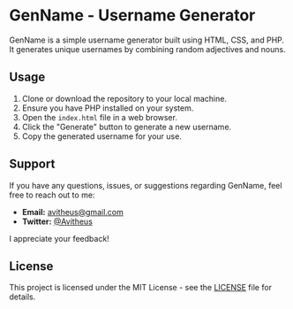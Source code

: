 # GenName - Username Generator

GenName is a simple username generator built using HTML, CSS, and PHP. It generates unique usernames by combining random adjectives and nouns.

## Usage

1. Clone or download the repository to your local machine.
2. Ensure you have PHP installed on your system.
3. Open the `index.html` file in a web browser.
4. Click the "Generate" button to generate a new username.
5. Copy the generated username for your use.

## Support

If you have any questions, issues, or suggestions regarding GenName, feel free to reach out to me:

- **Email:** avitheus@gmail.com
- **Twitter:** [@Avitheus](https://twitter.com/Avitheus)

I appreciate your feedback!

## License

This project is licensed under the MIT License - see the [LICENSE](LICENSE) file for details.
